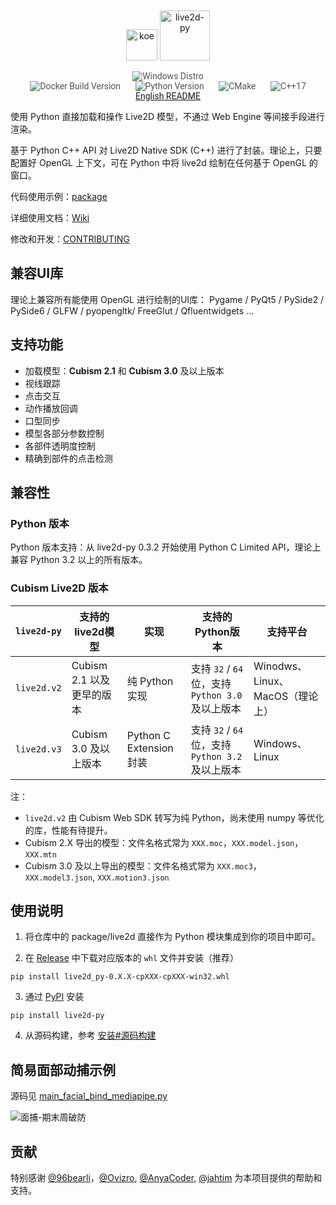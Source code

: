 <div align="center" style="padding-top: 10px">
    <img src="./docs/koe.svg" alt="koe" width="50px" height="50px">
    <img src="./docs/logo.svg" alt="live2d-py" height="80px">
</div>

<p align="center" style="font-family: 'Roboto', sans-serif; font-size: 1em; color: #555;">
    <img title="Windows Distro" src="https://github.com/Arkueid/live2d-py/actions/workflows/build-windows.yml/badge.svg">
    <br>
    <img title="Release Version" src="https://img.shields.io/github/v/release/Arkueid/live2d-py" alt="Docker Build Version" style="margin: 0 10px;">
    <img title="Python Version" src="https://img.shields.io/badge/python-3.8+-blue" alt="Python Version" style="margin: 0 10px;">
    <img title="CMake" src="https://img.shields.io/badge/CMake-3.16+-orange" alt="CMake" style="margin: 0 10px;">
    <img title="C++" src="https://img.shields.io/badge/C%2B%2B-17-yellow" alt="C++17" style="margin: 0 10px;">
    <br>
    <a href="./README.en.md">English README</a>
</p>

使用 Python 直接加载和操作 Live2D 模型，不通过 Web Engine 等间接手段进行渲染。

基于 Python C++ API 对 Live2D Native SDK (C++) 进行了封装。理论上，只要配置好 OpenGL 上下文，可在 Python 中将 live2d 绘制在任何基于 OpenGL 的窗口。

代码使用示例：[package](./package/)

详细使用文档：[Wiki](https://github.com/Arkueid/live2d-py/wiki)

修改和开发：[CONTRIBUTING](./CONTRIBUTING.md)

## 兼容UI库

理论上兼容所有能使用 OpenGL 进行绘制的UI库： Pygame / PyQt5 / PySide2 / PySide6 / GLFW / pyopengltk/ FreeGlut / Qfluentwidgets ...

## 支持功能

* 加载模型：**Cubism 2.1** 和 **Cubism 3.0** 及以上版本
* 视线跟踪
* 点击交互
* 动作播放回调
* 口型同步
* 模型各部分参数控制
* 各部件透明度控制
* 精确到部件的点击检测

## 兼容性

### Python 版本
Python 版本支持：从 live2d-py 0.3.2 开始使用 Python C Limited API，理论上兼容 Python 3.2 以上的所有版本。

### Cubism Live2D 版本

| `live2d-py` | 支持的live2d模型        | 实现                    | 支持的Python版本                           | 支持平台                     |
|-------------|--------------------|-----------------------|---------------------------------------|--------------------------|
| `live2d.v2` | Cubism 2.1 以及更早的版本 | 纯 Python 实现           | 支持 `32` / `64` 位，支持`Python 3.0` 及以上版本 | Winodws、Linux、MacOS（理论上） |                                                       |
| `live2d.v3` | Cubism 3.0 及以上版本   | Python C Extension 封装 | 支持 `32` / `64` 位，支持`Python 3.2` 及以上版本 | Windows、Linux            |

注：

* `live2d.v2` 由 Cubism Web SDK 转写为纯 Python，尚未使用 numpy 等优化的库，性能有待提升。
* Cubism 2.X 导出的模型：文件名格式常为 `XXX.moc`，`XXX.model.json`，`XXX.mtn`
* Cubism 3.0 及以上导出的模型：文件名格式常为 `XXX.moc3`，`XXX.model3.json`, `XXX.motion3.json`

## 使用说明

1. 将仓库中的 package/live2d 直接作为 Python 模块集成到你的项目中即可。


2. 在 [Release](https://github.com/Arkueid/live2d-py/releases/latest) 中下载对应版本的 `whl` 文件并安装（推荐）

```shell
pip install live2d_py-0.X.X-cpXXX-cpXXX-win32.whl
```

3. 通过 [PyPI](https://pypi.org/project/live2d-py/) 安装

```shell
pip install live2d-py
```

4. 从源码构建，参考 [安装#源码构建](https://github.com/Arkueid/live2d-py/wiki/%E5%AE%89%E8%A3%85#%E6%BA%90%E7%A0%81%E6%9E%84%E5%BB%BA)

## 简易面部动捕示例

源码见 [main_facial_bind_mediapipe.py](./package/main_facial_bind.py)

![面捕-期末周破防](./docs/video_test.gif)

## 贡献

特别感谢 [@96bearli]，[@Ovizro], [@AnyaCoder], [@jahtim] 为本项目提供的帮助和支持。

[@96bearli]: https://github.com/96bearli

[@Ovizro]: https://github.com/Ovizro

[@AnyaCoder]: https://github.com/AnyaCoder

[@jahtim]: https://github.com/jahtim